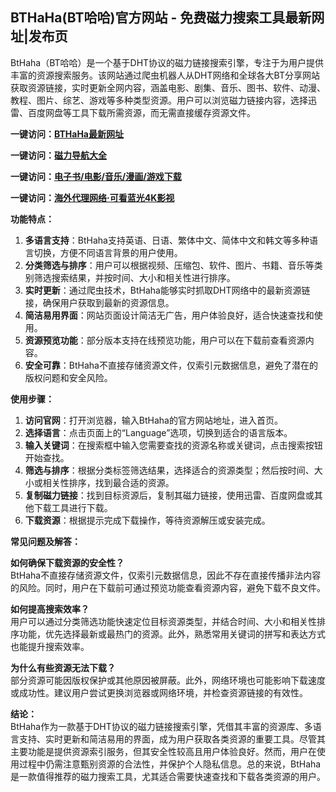 <h2>BTHaHa(BT哈哈)官方网站 - 免费磁力搜索工具最新网址|发布页</h2>
<p>BtHaha（BT哈哈）是一个基于DHT协议的磁力链接搜索引擎，专注于为用户提供丰富的资源搜索服务。该网站通过爬虫机器人从DHT网络和全球各大BT分享网站获取资源链接，实时更新全网内容，涵盖电影、剧集、音乐、图书、软件、动漫、教程、图片、综艺、游戏等多种类型资源。用户可以浏览磁力链接内容，选择迅雷、百度网盘等工具下载所需资源，而无需直接缓存资源文件。</p>
<p><strong>一键访问：</strong><a href="https://www.litxdh.com/sites/bthaha.html" target="_blank"><strong>BTHaHa最新网址</strong></a></p>
<p><strong>一键访问：</strong><a href="https://cilisousuodaohang.litxdh.com"><strong>磁力导航大全</strong></a></p>
<p><strong>一键访问：</strong><a href="https://wangpanziyuan.pages.dev/"><strong>电子书/电影/音乐/漫画/游戏下载</strong></a></p>
<p><strong>一键访问：</strong><a href="http://ip.harmonylink.net/share/e82025" target="_blank"><strong>海外代理网络·可看蓝光4K影视</strong></a></p>
<p><strong>功能特点：</strong></p>
<ol>
  <li><strong>多语言支持</strong>：BtHaha支持英语、日语、繁体中文、简体中文和韩文等多种语言切换，方便不同语言背景的用户使用。</li>
  <li><strong>分类筛选与排序</strong>：用户可以根据视频、压缩包、软件、图片、书籍、音乐等类别筛选搜索结果，并按时间、大小和相关性进行排序。</li>
  <li><strong>实时更新</strong>：通过爬虫技术，BtHaha能够实时抓取DHT网络中的最新资源链接，确保用户获取到最新的资源信息。</li>
  <li><strong>简洁易用界面</strong>：网站页面设计简洁无广告，用户体验良好，适合快速查找和使用。</li>
  <li><strong>资源预览功能</strong>：部分版本支持在线预览功能，用户可以在下载前查看资源内容。</li>
  <li><strong>安全可靠</strong>：BtHaha不直接存储资源文件，仅索引元数据信息，避免了潜在的版权问题和安全风险。</li>
</ol>
<p><strong>使用步骤：</strong></p>
<ol>
  <li><strong>访问官网</strong>：打开浏览器，输入BtHaha的官方网站地址，进入首页。</li>
  <li><strong>选择语言</strong>：点击页面上的“Language”选项，切换到适合的语言版本。</li>
  <li><strong>输入关键词</strong>：在搜索框中输入您需要查找的资源名称或关键词，点击搜索按钮开始查找。</li>
  <li><strong>筛选与排序</strong>：根据分类标签筛选结果，选择适合的资源类型；然后按时间、大小或相关性排序，找到最合适的资源。</li>
  <li><strong>复制磁力链接</strong>：找到目标资源后，复制其磁力链接，使用迅雷、百度网盘或其他下载工具进行下载。</li>
  <li><strong>下载资源</strong>：根据提示完成下载操作，等待资源解压或安装完成。</li>
</ol>
<p><strong>常见问题及解答：</strong></p>
<p><strong>如何确保下载资源的安全性？</strong><br>BtHaha不直接存储资源文件，仅索引元数据信息，因此不存在直接传播非法内容的风险。同时，用户在下载前可通过预览功能查看资源内容，避免下载不良文件。</p>
<p><strong>如何提高搜索效率？</strong><br>用户可以通过分类筛选功能快速定位目标资源类型，并结合时间、大小和相关性排序功能，优先选择最新或最热门的资源。此外，熟悉常用关键词的拼写和表达方式也能提升搜索效率。</p>
<p><strong>为什么有些资源无法下载？</strong><br>部分资源可能因版权保护或其他原因被屏蔽。此外，网络环境也可能影响下载速度或成功性。建议用户尝试更换浏览器或网络环境，并检查资源链接的有效性。</p>
<p><strong>结论：</strong><br>BtHaha作为一款基于DHT协议的磁力链接搜索引擎，凭借其丰富的资源库、多语言支持、实时更新和简洁易用的界面，成为用户获取各类资源的重要工具。尽管其主要功能是提供资源索引服务，但其安全性较高且用户体验良好。然而，用户在使用过程中仍需注意甄别资源的合法性，并保护个人隐私信息。总的来说，BtHaha是一款值得推荐的磁力搜索工具，尤其适合需要快速查找和下载各类资源的用户。</p>
